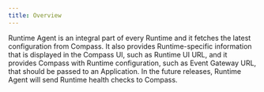 ```yaml
---
title: Overview
---
```


Runtime Agent is an integral part of every Runtime and it fetches the latest configuration from Compass. It also provides Runtime-specific information that is displayed in the Compass UI, such as Runtime UI URL, and it provides Compass with Runtime configuration, such as Event Gateway URL, that should be passed to an Application.
In the future releases, Runtime Agent will send Runtime health checks to Compass.
